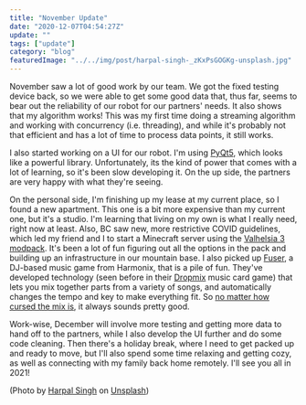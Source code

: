 ```yaml
---
title: "November Update"
date: "2020-12-07T04:54:27Z"
update: ""
tags: ["update"]
category: "blog"
featuredImage: "../../img/post/harpal-singh-_zKxPsGOGKg-unsplash.jpg"
---
```

November saw a lot of good work by our team. We got the fixed testing device back, so we were able to get some good data that, thus far, seems to bear out the reliability of our robot for our partners' needs. It also shows that my algorithm works! This was my first time doing a streaming algorithm and working with concurrency (i.e. threading), and while it's probably not that efficient and has a lot of time to process data points, it still works.

I also started working on a UI for our robot. I'm using [PyQt5](https://pypi.org/project/PyQt5/), which looks like a powerful library. Unfortunately, its the kind of power that comes with a lot of learning, so it's been slow developing it. On the up side, the partners are very happy with what they're seeing.

On the personal side, I'm finishing up my lease at my current place, so I found a new apartment. This one is a bit more expensive than my current one, but it's a studio. I'm learning that living on my own is what I really need, right now at least. Also, BC saw new, more restrictive COVID guidelines, which led my friend and I to start a Minecraft server using the [Valhelsia 3 modpack](https://www.curseforge.com/minecraft/modpacks/valhelsia-3). It's been a lot of fun figuring out all the options in the pack and building up an infrastructure in our mountain base. I also picked up [Fuser](https://www.fuser.com/), a DJ-based music game from Harmonix, that is a pile of fun. They've developed technology (seen before in their [Dropmix](https://www.amazon.ca/Hasbro-Gaming-C3410-DropMix-System/dp/B06XKXMC5Q) music card game) that lets you mix together parts from a variety of songs, and automatically changes the tempo and key to make everything fit. So [no matter how cursed the mix is](https://www.pedestrian.tv/gaming/fuser-dj-music-mixing-game-xbox-playstation/), it always sounds pretty good.

Work-wise, December will involve more testing and getting more data to hand off to the partners, while I also develop the UI further and do some code cleaning. Then there's a holiday break, where I need to get packed up and ready to move, but I'll also spend some time relaxing and getting cozy, as well as connecting with my family back home remotely. I'll see you all in 2021!

(Photo by [Harpal Singh](https://unsplash.com/@aquatium?utm_source=unsplash&amp;utm_medium=referral&amp;utm_content=creditCopyText) on [Unsplash](https://unsplash.com/s/photos/ui?utm_source=unsplash&amp;utm_medium=referral&amp;utm_content=creditCopyText))